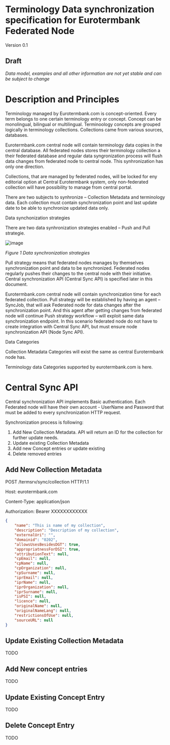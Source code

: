 # Terminology Data synchronization specification for Eurotermbank Federated Node

Version 0.1

## Draft

_Data model, examples and all other information are not yet stable and can be subject to change_

# Description and Principles

Terminology managed by Eurotermbank.com is concept-oriented. Every term belongs to one certain terminology entry or concept. Concept can be monolingual, bilingual or multilingual. Terminoology concepts are grouped logically in terminology collections. Collections came from various sources, databases.

Eurotermbank.com central node will contain terminology data copies in the central database. All federated nodes stores their terminology collection a their federated database and regular data syngronization process will flush data changes from federated node to central node. This synhronization has only one direction.

Collections, that are managed by federated nodes, will be locked for eny editorial option at Central Eurotermbank system, only non-federated collection will have possibility to manage from central portal.

There are two subjects to synhronize – Collection Metadata and terminology data. Each collection must contain synchronization point and last update date to be able to synchronize updated data only.

Data synchonization strategies

There are two data synhronization strategies enabled – Push and Pull strategie.

![image](https://user-images.githubusercontent.com/11315268/131524132-266421fb-049c-4e0e-823b-85e2d89adec9.png)

_Figure 1 Data synchronization strategies_

Pull strategy means that federated nodes manages by themselves synchronization point and data to be synchronized. Federated nodes regularly pushes their changes to the central node with their initiative. Central synchronization API (Central Sync API) is specified later in this document.

Eurotermbank.com central node will contain synchronization time for each federated collection. Pull strategy will be established by having an agent – SyncJob, that will ask Federated node for data changes after the synchronization point. And this agent after getting changes from federated node will continue Push strategy workflow – will exploit same data synchronization endpoint. In this scenario federated node do not have to create integration with Central Sync API, but must ensure node synchronization API (Node Sync API).

Data Categories

Collection Metadata Categories will exist the same as central Eurotermbank node has.

Terminology data Categories supported by eurotermbank.com is here.

# Central Sync API

Central synchronization API implements Basic authentication. Each Federated node will have their own account - UserName and Password that must be added to every synchronization HTTP request.

Synchronization process is following:

1. Add New Collection Metadata. API will return an ID for the collection for further update needs.
2. Update existing Collection Metadata
3. Add new Concept entries or update existing
5. Delete removed entries

## Add New Collection Metadata

POST /termsrv/sync/collection HTTP/1.1

Host: eurotermbank.com

Content-Type: application/json

Authorization: Bearer XXXXXXXXXXXX

```json
{
    "name": "This is name of my collection",
    "description": "Description of my collection",
    "externalUri": "",
    "domainid": "0202",
    "allowsUsesBesidesDGT": true,
    "appropriatnessForDSI": true,
    "attributionText": null,
    "cpEmail": null,
    "cpName": null,
    "cpOrganization": null,
    "cpSurname": null,
    "iprEmail": null,
    "iprName": null,
    "iprOrganization": null,
    "iprSurname": null,
    "isPSI": null,
    "licence": null,
    "originalName": null,
    "originalNameLang": null,
    "restrictionsOfUse": null,
    "sourceURL": null
}
```

## Update Existing Collection Metadata

TODO

## Add New concept entries

TODO

## Update Existing Concept Entry

TODO

## Delete Concept Entry

TODO
